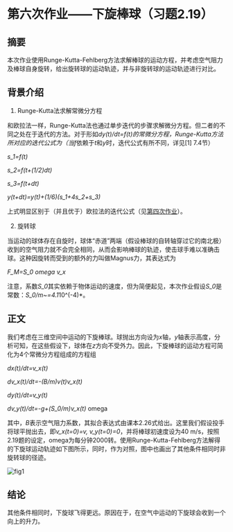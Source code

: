 # 第六次作业——下旋棒球（习题2.19）

## 摘要

本次作业使用Runge-Kutta-Fehlberg方法求解棒球的运动方程，并考虑空气阻力及棒球自身旋转，给出旋转球的运动轨迹，并与非旋转球的运动轨迹进行对比。

## 背景介绍

  1.  Runge-Kutta法求解常微分方程

和欧拉法一样，Runge-Kutta法也通过单步迭代的步骤求解微分方程。但二者的不同之处在于迭代的方法。对于形如*dy(t)/dt=f(t)*的常微分方程，Runge-Kutta方法所对应的迭代公式为（当*f*依赖于*t*和*y*时，迭代公式有所不同，详见[1] 7.4节）

*s_1=f(t)*

*s_2=f(t+(1/2)dt)*

*s_3=f(t+dt)*

*y(t+dt)=y(t)+(1/6)(s_1+4s_2+s_3)*

上式明显区别于（并且优于）欧拉法的迭代公式（见[第四次作业](https://github.com/zhouyx48/Computational_Physics_2012301020048/blob/master/Documents/Courses/Computational%20Physics/exercise4--radioactive_decay/%E4%BD%9C%E4%B8%9A.md)）。


  2.   旋转球

当运动的球体存在自旋时，球体“赤道”两端（假设棒球的自转轴穿过它的南北极）收到的空气阻力就不会完全相同，从而会影响棒球的轨迹，使击球手难以准确击球。这种因旋转而受到的额外的力叫做Magnus力，其表达式为

*F_M=S_0 omega v_x*

注意，系数*S_0*其实依赖于物体运动的速度，但为简便起见，本次作业假设*S_0*是常数：*S_0/m~=4.1*10^(-4)*。


## 正文

我们考虑在三维空间中运动的下旋棒球。球抛出方向设为*x*轴，*y*轴表示高度，分析可知，在这些假设下，球体在*z*方向不受外力。因此，下旋棒球的运动方程可简化为4个常微分方程组成的方程组

*dx(t)/dt=v_x(t)*

*dv_x(t)/dt=-(B/m)v(t)v_x(t)*

*dy(t)/dt=v_y(t)*

*dv_y(t)/dt=-g+(S_0/m)v_x(t)* omega

其中，*B*表示空气阻力系数，其拟合表达式由课本2.26式给出。这里我们假设投手将球平抛出去，即*v_x(t=0)=v, v_y(t=0)=0*，并将棒球初速度设为40 m/s，按照2.19题的设定，omega为每分钟2000转。使用Runge-Kutta-Fehlberg方法解得的下旋球运动轨迹如下图所示，同时，作为对照，图中也画出了其他条件相同时非旋转球的径迹。

![fig1](https://github.com/zhouyx48/Computational_Physics_2012301020048/blob/master/Documents/Courses/Computational_Physics/exercise7--backspin_baseball/ex7_fig1.png)

## 结论

其他条件相同时，下旋球飞得更远。原因在于，在空气中运动的下旋球会收到一个向上的升力。
